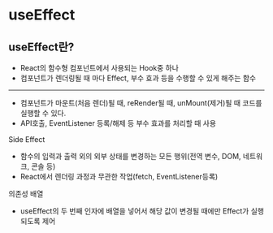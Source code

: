 # useEffect

## useEffect란?

- React의 함수형 컴포넌트에서 사용되는 Hook중 하나
- 컴포넌트가 렌더링될 때 마다 Effect, 부수 효과 등을 수행할 수 있게 해주는 함수

---

- 컴포넌트가 마운트(처음 렌더)될 때, reRender될 때, unMount(제거)될 때 코드를 실행할 수 있다.
- API호출, EventListener 등록/해제 등 부수 효과를 처리할 때 사용

Side Effect

- 함수의 입력과 출력 외의 외부 상태를 변경하는 모든 행위(전역 변수, DOM, 네트워크, 콘솔 등)
- React에서 렌더링 과정과 무관한 작업(fetch, EventListener등록)

의존성 배열

- useEffect의 두 번째 인자에 배열을 넣어서 해당 값이 변경될 때에만 Effect가 실행되도록 제어

